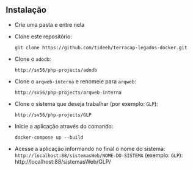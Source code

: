 ## Instalação

* Crie uma pasta e entre nela

* Clone este repositório:

      git clone https://github.com/tideeh/terracap-legados-docker.git

* Clone o `adodb`:

      http://sv56/php-projects/adodb

* Clone o `arqweb-interna` e renomeie para `arqweb`:

      http://sv56/php-projects/arqweb-interna
      
* Clone o sistema que deseja trabalhar (por exemplo: `GLP`):

      http://sv56/php-projects/GLP

* Inicie a aplicação através do comando:

      docker-compose up --build
 
* Acesse a aplicação informando no final o nome do sistema: `http://localhost:88/sistemasWeb/NOME-DO-SISTEMA` (exemplo: `GLP`): http://localhost:88/sistemasWeb/GLP/
